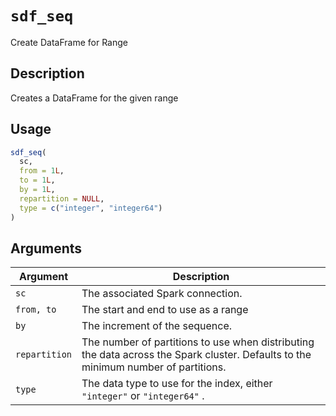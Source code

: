 # `sdf_seq`

Create DataFrame for Range


## Description

Creates a DataFrame for the given range


## Usage

```r
sdf_seq(
  sc,
  from = 1L,
  to = 1L,
  by = 1L,
  repartition = NULL,
  type = c("integer", "integer64")
)
```


## Arguments

Argument      |Description
------------- |----------------
`sc`     |     The associated Spark connection.
`from, to`     |     The start and end to use as a range
`by`     |     The increment of the sequence.
`repartition`     |     The number of partitions to use when distributing the data across the Spark cluster. Defaults to the minimum number of partitions.
`type`     |     The data type to use for the index, either `"integer"` or `"integer64"` .


